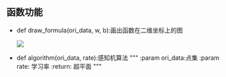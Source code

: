 ## 函数功能

+ def draw_formula(ori_data, w, b):画出函数在二维坐标上的图

  ![ ](D:\GitHub\books-study-notes\Statistics-Learning-lihang\Chapter2\codes\perceptron.png)

+ def algorithm(ori_data, rate):感知机算法
      """
      :param ori_data:点集
      :param rate: 学习率
      :return: 超平面
      """